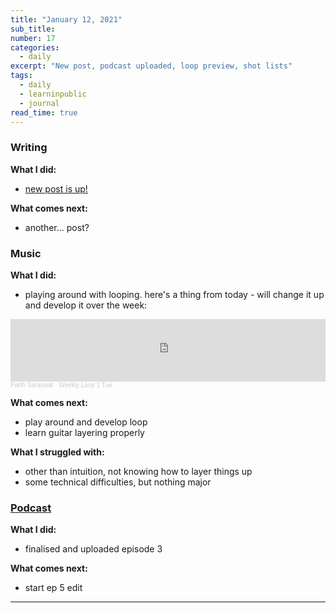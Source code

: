 ```yaml
---
title: "January 12, 2021"
sub_title: 
number: 17
categories:
  - daily
excerpt: "New post, podcast uploaded, loop preview, shot lists"
tags:
  - daily
  - learninpublic
  - journal
read_time: true
---
```


### Writing
**What I did:** 
- [new post is up!](https://psaraswat.com/2021/01/12/qvq.html)

**What comes next:**
- another... post?

### Music
**What I did:**
- playing around with looping. here's a thing from today - will change it up and develop it over the week:
<iframe width="100%" height="100" scrolling="no" frameborder="no" allow="autoplay" src="https://w.soundcloud.com/player/?url=https%3A//api.soundcloud.com/tracks/964584808&color=%2300aabb&auto_play=false&hide_related=false&show_comments=true&show_user=true&show_reposts=false&show_teaser=true&visual=true"></iframe><div style="font-size: 10px; color: #cccccc;line-break: anywhere;word-break: normal;overflow: hidden;white-space: nowrap;text-overflow: ellipsis; font-family: Interstate,Lucida Grande,Lucida Sans Unicode,Lucida Sans,Garuda,Verdana,Tahoma,sans-serif;font-weight: 100;"><a href="https://soundcloud.com/parth-saraswat" title="Parth Saraswat" target="_blank" style="color: #cccccc; text-decoration: none;">Parth Saraswat</a> · <a href="https://soundcloud.com/parth-saraswat/weekly-loop-1-tue" title="Weekly Loop 1 Tue" target="_blank" style="color: #cccccc; text-decoration: none;">Weekly Loop 1 Tue</a></div>

**What comes next:**
- play around and develop loop
- learn guitar layering properly

**What I struggled with:**
- other than intuition, not knowing how to layer things up
- some technical difficulties, but nothing major

### [Podcast](http://frndshiptime.com)

**What I did:** 
- finalised and uploaded episode 3

**What comes next:**
- start ep 5 edit

---
